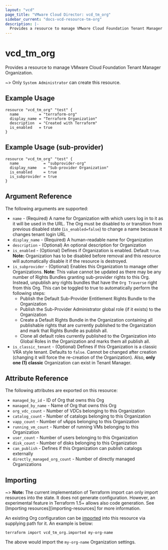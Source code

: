 ```yaml
---
layout: "vcd"
page_title: "VMware Cloud Director: vcd_tm_org"
sidebar_current: "docs-vcd-resource-tm-org"
description: |-
  Provides a resource to manage VMware Cloud Foundation Tenant Manager Organization.
---
```


# vcd\_tm\_org

Provides a resource to manage VMware Cloud Foundation Tenant Manager Organization.

~> Only `System Administrator` can create this resource.

## Example Usage

```hcl
resource "vcd_tm_org" "test" {
  name         = "terraform-org"
  display_name = "Terraform Organization"
  description  = "Created with Terraform"
  is_enabled   = true
}
```
## Example Usage (sub-provider)

```hcl
resource "vcd_tm_org" "test" {
  name           = "subprovider-org"
  display_name   = "Sub-provider Organization"
  is_enabled     = true
  is_subprovider = true
}
```

## Argument Reference

The following arguments are supported:

* `name` - (Required) A name for Organization with which users log in to it as it will be used in
  the URL. The Org must be disabled to or transition from previous disabled state
  (`is_enabled=false`) to change a name because it changes tenant login URL
* `display_name` - (Required) A human-readable name for Organization
* `description` - (Optional) An optional description for Organization
* `is_enabled` - (Optional) Defines if Organization is enabled. Default `true`. **Note:**
  Organization has to be disabled before removal and this resource will automatically disable it if
  the resource is destroyed.
* `is_subprovider` - (Optional) Enables this Organization to manage other Organizations. **Note**:
  This value cannot be updated as there may be any number of Rights Bundles granting sub-provider rights
  to this Org. Instead, unpublish any rights bundles that have the `Org Traverse` right from this Org.
  This can be toggled to true to automatically perform the following steps:
  * Publish the Default Sub-Provider Entitlement Rights Bundle to the Organization
  * Publish the Sub-Provider Administrator global role (if it exists) to the Organization
  * Create a Default Rights Bundle in the Organization containing all publishable rights that are
    currently published to the Organization and mark that Rights Bundle as publish all.
  * Clone all default roles currently published to the Organization into Global Roles in the
    Organization and marks them all publish all.
* `is_classic_tenant` - (Optional) Defines if this Organization is a classic VRA style tenant. Defaults to `false`. Cannot be
  changed after creation (changing it will force the re-creation of the Organization). Also, **only one (1) classic** Organization
  can exist in Tenant Manager.

## Attribute Reference

The following attributes are exported on this resource:

* `managed_by_id` - ID of Org that owns this Org
* `managed_by_name` - Name of Org that owns this Org
* `org_vdc_count` - Number of VDCs belonging to this Organization
* `catalog_count` - Number of catalogs belonging to this Organization
* `vapp_count` - Number of vApps belonging to this Organization
* `running_vm_count` - Number of running VMs belonging to this Organization
* `user_count` - Number of users belonging to this Organization
* `disk_count` - Number of disks belonging to this Organization
* `can_publish` - Defines if this Organization can publish catalogs externally
* `directly_managed_org_count` - Number of directly managed Organizations

## Importing

~> **Note:** The current implementation of Terraform import can only import resources into the
state. It does not generate configuration. However, an experimental feature in Terraform 1.5+ allows
also code generation. See [Importing resources][importing-resources] for more information.

An existing Org configuration can be [imported][docs-import] into this resource via supplying path
for it. An example is below:

[docs-import]: https://www.terraform.io/docs/import/

```
terraform import vcd_tm_org.imported my-org-name
```

The above would import the `my-org-name` Organization settings.